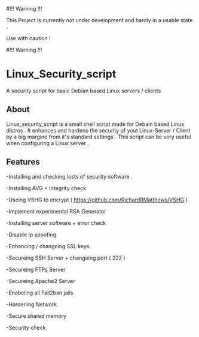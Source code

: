 

#!!! Warning !!!

This Project is currently not under development and hardly in a usable state .

Use with caution !

#!!! Warning !!!



# Linux_Security_script
A security script for basic Debian based Linux servers / clients

About
------

Linux_security_script is a small shell script made for Debain based Linux distros . 
It enhances and hardens the security of yout Linux-Server / Client by a big margine from it's standard settings . 
This script can be very useful when configuring a Linux server . 

Features
--------

-Installing and checking losts of security software . 

-Installing AVG + Integrity check 

-Useing VSHG to encrypt ( https://github.com/RichardRMatthews/VSHG )

-Implement experimental RSA Generator 

-Installing server software + error check 

-Disable Ip spoofing 

-Enhancing / changeing SSL keys 

-Secureing SSH Server + changeing port ( 222 ) 

-Secureing FTPs Server

-Secureing Apache2 Server 

-Enabeling all Fail2ban jails 

-Hardening Network 

-Secure shared memory 

-Security check 

